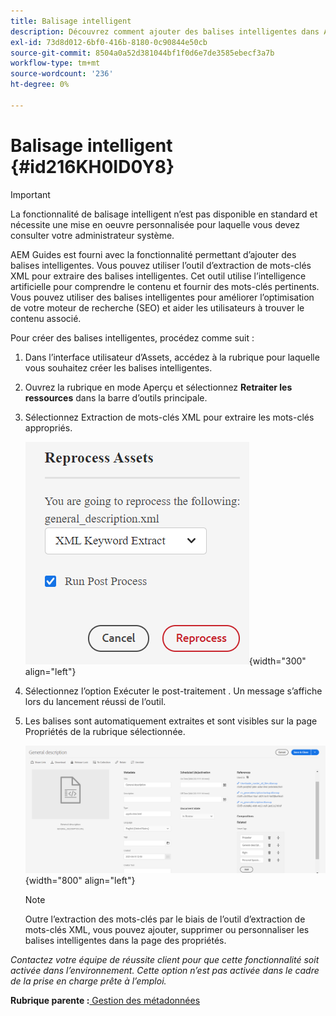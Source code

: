 ```yaml
---
title: Balisage intelligent
description: Découvrez comment ajouter des balises intelligentes dans AEM Guides. Utilisez l’outil d’extraction de mots-clés XML pour extraire les mots-clés appropriés.
exl-id: 73d8d012-6bf0-416b-8180-0c90844e50cb
source-git-commit: 8504a0a52d381044bf1f0d6e7de3585ebecf3a7b
workflow-type: tm+mt
source-wordcount: '236'
ht-degree: 0%

---
```


# Balisage intelligent {#id216KH0ID0Y8}

>[!IMPORTANT]
>
> La fonctionnalité de balisage intelligent n’est pas disponible en standard et nécessite une mise en oeuvre personnalisée pour laquelle vous devez consulter votre administrateur système.

AEM Guides est fourni avec la fonctionnalité permettant d’ajouter des balises intelligentes. Vous pouvez utiliser l’outil d’extraction de mots-clés XML pour extraire des balises intelligentes. Cet outil utilise l’intelligence artificielle pour comprendre le contenu et fournir des mots-clés pertinents. Vous pouvez utiliser des balises intelligentes pour améliorer l’optimisation de votre moteur de recherche \(SEO\) et aider les utilisateurs à trouver le contenu associé.

Pour créer des balises intelligentes, procédez comme suit :

1. Dans l’interface utilisateur d’Assets, accédez à la rubrique pour laquelle vous souhaitez créer les balises intelligentes.
1. Ouvrez la rubrique en mode Aperçu et sélectionnez **Retraiter les ressources** dans la barre d’outils principale.
1. Sélectionnez Extraction de mots-clés XML pour extraire les mots-clés appropriés.

   ![](images/smart-tag-reprocess-asset.png){width="300" align="left"}

1. Sélectionnez l’option Exécuter le post-traitement . Un message s’affiche lors du lancement réussi de l’outil.
1. Les balises sont automatiquement extraites et sont visibles sur la page Propriétés de la rubrique sélectionnée.

   ![](images/properties-smart-tags.png){width="800" align="left"}

   >[!NOTE]
   >
   > Outre l’extraction des mots-clés par le biais de l’outil d’extraction de mots-clés XML, vous pouvez ajouter, supprimer ou personnaliser les balises intelligentes dans la page des propriétés.


*Contactez votre équipe de réussite client pour que cette fonctionnalité soit activée dans l’environnement. Cette option n’est pas activée dans le cadre de la prise en charge prête à l’emploi.*

**Rubrique parente :**[ Gestion des métadonnées](manage-metadata.md)
